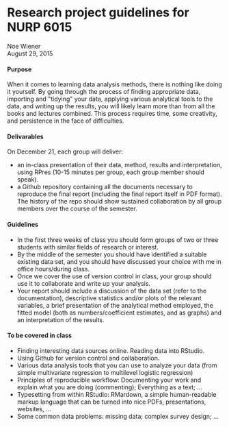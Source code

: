 # Research project guidelines for NURP 6015
Noe Wiener  
August 29, 2015  

#### Purpose

When it comes to learning data analysis methods, there is nothing like doing it yourself. By going through the process of finding appropriate data, importing and "tidying" your data, applying various analytical tools to the data, and writing up the results, you will likely learn more than from all the books and lectures combined. This process requires time, some creativity, and persistence in the face of difficulties.

#### Delivarables

On December 21, each group will deliver:

- an in-class presentation of their data, method, results and interpretation, using RPres (10-15 minutes per group, each group member should speak).
- a Github repository containing all the documents necessary to reproduce the final report (including the final report itself in PDF format). The history of the repo should show sustained collaboration by all group members over the course of the semester.

#### Guidelines

- In the first three weeks of class you should form groups of two or three students with similar fields of research or interest.
- By the middle of the semester you should have identified a suitable existing data set, and you should have discussed your choice with me in office hours/during class.
- Once we cover the use of version control in class, your group should use it to collaborate and write up your analysis.
- Your report should include a discussion of the data set (refer to the documentation), descriptive statistics and/or plots of the relevant variables, a brief presentation of the analytical method employed, the fitted model (both as numbers/coefficient estimates, and as graphs) and an interpretation of the results. 

#### To be covered in class

- Finding interesting data sources online. Reading data into RStudio.
- Using Github for version control and collaboration.
- Various data analysis tools that you can use to analyze your data (from simple multivariate regression to multilevel logistic regression)
- Principles of reproducible workflow: Documenting your work and explain what you are doing (commenting); Everything as a text; ...
- Typesetting from within RStudio: RMardown, a simple human-readable markup language that can be turned into nice PDFs, presentations, websites, ...
- Some common data problems: missing data; complex survey design; ...
